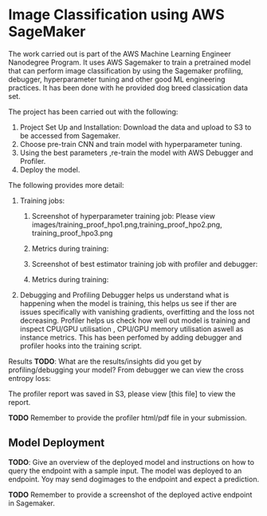 # Image Classification using AWS SageMaker

The work carried out is part of the AWS Machine Learning Engineer Nanodegree Program. It uses AWS Sagemaker to train a pretrained model that can perform image classification by using the Sagemaker profiling, debugger, hyperparameter tuning and other good ML engineering practices. It has been done with he provided dog breed classication data set. 

The project has been carried out with the following: 
1. Project Set Up and Installation: Download the data and upload to S3 to be accessed from Sagemaker. 
2. Choose pre-train CNN and train model with hyperparameter tuning.
3. Using the best parameters ,re-train the model with AWS Debugger and Profiler. 
4. Deploy the model.

The following provides more detail:

1. Training jobs:
    1. Screenshot of hyperparameter training job: Please view images/training_proof_hpo1.png,training_proof_hpo2.png, training_proof_hpo3.png
    2. Metrics during training:
    
    1. Screenshot of best estimator training job with profiler and debugger:
    2. Metrics during training:


2. Debugging and Profiling
Debugger helps us understand what is happening when the model is training, this helps us see if ther are issues specifically with vanishing gradients, overfitting and the loss not decreasing. Profiler helps us check how well out model is training and inspect CPU/GPU utilisation , CPU/GPU memory utilisation aswell as instance metrics. This has been perfomed by adding debugger and profiler hooks into the training script. 

Results
**TODO**: What are the results/insights did you get by profiling/debugging your model?
From debugger we can view the cross entropy loss:

The profiler report was saved in S3, please view [this file] to view the report.

**TODO** Remember to provide the profiler html/pdf file in your submission.


## Model Deployment
**TODO**: Give an overview of the deployed model and instructions on how to query the endpoint with a sample input.
The model was deployed to an endpoint. Yoy may send dogimages to the endpoint and expect a prediction. 


**TODO** Remember to provide a screenshot of the deployed active endpoint in Sagemaker.


